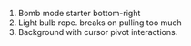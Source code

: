 1. Bomb mode starter bottom-right
2. Light bulb rope. breaks on pulling too much
3. Background with cursor pivot interactions.
